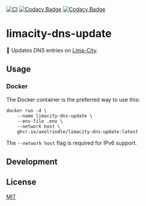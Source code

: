 [![CI](https://github.com/axelrindle/limacity-dns-update/actions/workflows/ci.yml/badge.svg)](https://github.com/axelrindle/limacity-dns-update/actions/workflows/ci.yml)
[![Codacy Badge](https://app.codacy.com/project/badge/Grade/a9f4c2dcd7e047bd9b7f2f3e877dd210)](https://app.codacy.com/gh/axelrindle/limacity-dns-update/dashboard?utm_source=gh&utm_medium=referral&utm_content=&utm_campaign=Badge_grade)
[![Codacy Badge](https://app.codacy.com/project/badge/Coverage/a9f4c2dcd7e047bd9b7f2f3e877dd210)](https://app.codacy.com/gh/axelrindle/limacity-dns-update/dashboard?utm_source=gh&utm_medium=referral&utm_content=&utm_campaign=Badge_coverage)

# limacity-dns-update

🤖 Updates DNS entries on [Lima-City](https://www.lima-city.de/).

## Usage

### Docker

The Docker container is the preferred way to use this:

```
docker run -d \
    --name limacity-dns-update \
    --env-file .env \
    --network host \
    ghcr.io/axelrindle/limacity-dns-update:latest
```

The `--network host` flag is required for IPv6 support.

## Development

## License

[MIT](LICENSE)
